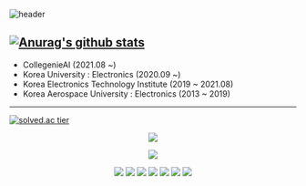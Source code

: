 ![header](https://capsule-render.vercel.app/api?type=waving&color=gradient&text=YgKim-Grant&height=200&fontSize=100&animation=fadeIn)

[![Anurag's github stats](https://github-readme-stats.vercel.app/api?username=modec28&show_icons=true&theme=gotham)](https://github.com/modec28/github-readme-stats)
---------------------------------------------------------------------------------

- CollegenieAI (2021.08 ~)
- Korea University : Electronics (2020.09 ~)
- Korea Electronics Technology Institute (2019 ~ 2021.08)
- Korea Aerospace University : Electronics (2013 ~ 2019)

--------------------------------------------------------------------------------




[![solved.ac tier](http://mazassumnida.wtf/api/v2/generate_badge?boj=ygkim)](https://solved.ac/ygkim)

<div align=center>
<img src="https://img.shields.io/badge/PlayStation-003791?style=flat-square&logo=PlayStation&logoColor=white"/></a>

<img src="https://img.shields.io/badge/Adidas-000000?style=flat-square&logo=Adidas&logoColor=white"/></a>

<img src="https://img.shields.io/badge/C-A8B9CC?style=flat-square&logo=C&logoColor=white"/></a>
<img src="https://img.shields.io/badge/CSharp-239120?style=flat-square&logo=CSharp&logoColor=white"/></a>
<img src="https://img.shields.io/badge/Python-3776AB?style=flat-square&logo=Python&logoColor=white"/></a>
<img src="https://img.shields.io/badge/Java-007396?style=flat-square&logo=Java&logoColor=white"/></a>
<img src="https://img.shields.io/badge/JavaScript-F7DF1E?style=flat-square&logo=JavaScript&logoColor=white"/></a>
<img src="https://img.shields.io/badge/Linux-FCC624?style=flat-square&logo=Linux&logoColor=white"/></a>
<img src="https://img.shields.io/badge/MySQL-4479A1?style=flat-square&logo=MySQL&logoColor=white"/></a>
</div>
